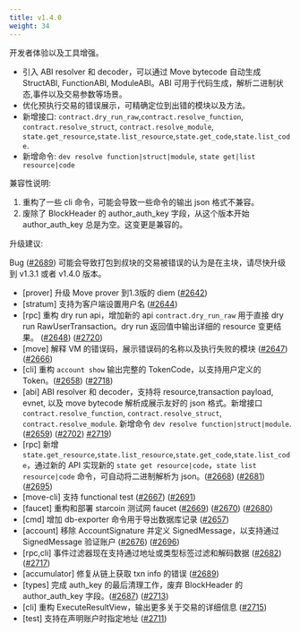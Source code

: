 ```yaml
---
title: v1.4.0
weight: 34
---
```


开发者体验以及工具增强。

* 引入 ABI resolver 和 decoder，可以通过 Move bytecode 自动生成 StructABI, FunctionABI, ModuleABI。ABI 可用于代码生成，解析二进制状态,事件以及交易参数等场景。
* 优化预执行交易的错误展示，可精确定位到出错的模块以及方法。
* 新增接口: `contract.dry_run_raw`,`contract.resolve_function`, `contract.resolve_struct`, `contract.resolve_module`, `state.get_resource`,`state.list_resource`,`state.get_code`,`state.list_code`. 
* 新增命令: `dev resolve function|struct|module`, `state get|list resource|code`


兼容性说明:

1. 重构了一些 cli 命令，可能会导致一些命令的输出 json 格式不兼容。
2. 废除了 BlockHeader 的 author_auth_key 字段，从这个版本开始 author_auth_key 总是为空。这变更是兼容的。

升级建议:

Bug ([#2689](https://github.com/starcoinorg/starcoin/pull/2689)) 可能会导致打包到叔块的交易被错误的认为是在主块，请尽快升级到 v1.3.1 或者 v1.4.0 版本。
 
<!--more-->

* [prover] 升级 Move prover 到1.3版的 diem ([#2642](https://github.com/starcoinorg/starcoin/pull/2642))
* [stratum] 支持为客户端设置用户名 ([#2644](https://github.com/starcoinorg/starcoin/pull/2644))
* [rpc] 重构 dry run api，增加新的 api `contract.dry_run_raw` 用于直接 dry run RawUserTransaction。dry run 返回值中输出详细的 resource 变更结果。 ([#2648](https://github.com/starcoinorg/starcoin/pull/2648)) ([#2720](https://github.com/starcoinorg/starcoin/pull/2720))  
* [move] 解释 VM 的错误码，展示错误码的名称以及执行失败的模块 ([#2647](https://github.com/starcoinorg/starcoin/pull/2647)) ([#2666](https://github.com/starcoinorg/starcoin/pull/2666))
* [cli] 重构 `account show` 输出完整的 TokenCode，以支持用户定义的 Token。([#2658](https://github.com/starcoinorg/starcoin/pull/2658)) ([#2718](https://github.com/starcoinorg/starcoin/pull/2718))
* [abi] ABI resolver 和 decoder，支持将 resource,transaction payload, evnet, 以及 move bytecode 解析成展示友好的 json 格式。新增接口 `contract.resolve_function`, `contract.resolve_struct`, `contract.resolve_module`. 新增命令 `dev resolve function|struct|module`. ([#2659](https://github.com/starcoinorg/starcoin/pull/2659)) ([#2702](https://github.com/starcoinorg/starcoin/pull/2702)) [#2719](https://github.com/starcoinorg/starcoin/pull/2719)) 
* [rpc] 新增 `state.get_resource`,`state.list_resource`,`state.get_code`,`state.list_code`，通过新的 API 实现新的 `state get resource|code`，`state list resource|code` 命令，可自动将二进制解析为 json。([#2668](https://github.com/starcoinorg/starcoin/pull/2668)) ([#2681](https://github.com/starcoinorg/starcoin/pull/2681)) ([#2695](https://github.com/starcoinorg/starcoin/pull/2695))
* [move-cli] 支持 functional test ([#2667](https://github.com/starcoinorg/starcoin/pull/2667)) ([#2691](https://github.com/starcoinorg/starcoin/pull/2691))
* [faucet] 重构和部署 starcoin 测试网 faucet ([#2669](https://github.com/starcoinorg/starcoin/pull/2669)) ([#2670](https://github.com/starcoinorg/starcoin/pull/2670)) ([#2680](https://github.com/starcoinorg/starcoin/pull/2680)) 
* [cmd] 增加 db-exporter 命令用于导出数据库记录 ([#2657](https://github.com/starcoinorg/starcoin/pull/2657))
* [account] 移除 AccountSignature 并定义 SignedMessage，以支持通过 SignedMessage 验证账户 ([#2676](https://github.com/starcoinorg/starcoin/pull/2676)) ([#2696](https://github.com/starcoinorg/starcoin/pull/2696))
* [rpc,cli] 事件过滤器现在支持通过地址或类型标签过滤和解码数据 ([#2682](https://github.com/starcoinorg/starcoin/pull/2682)) ([#2717](https://github.com/starcoinorg/starcoin/pull/2717))
* [accumulator] 修复从链上获取 txn info 的错误 ([#2689](https://github.com/starcoinorg/starcoin/pull/2689))
* [types] 完成 auth_key 的最后清理工作，废弃 BlockHeader 的 author_auth_key 字段。([#2687](https://github.com/starcoinorg/starcoin/pull/2687)) ([#2713](https://github.com/starcoinorg/starcoin/pull/2713))
* [cli] 重构 ExecuteResultView，输出更多关于交易的详细信息 ([#2715](https://github.com/starcoinorg/starcoin/pull/2715)) 
* [test] 支持在声明账户时指定地址 ([#2711](https://github.com/starcoinorg/starcoin/pull/2711))
